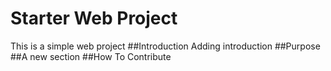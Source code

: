 # Starter Web Project

This is a simple web project
##Introduction
Adding introduction
##Purpose
##A new section
##How To Contribute

